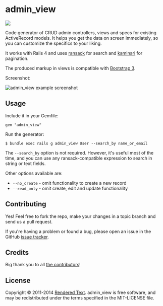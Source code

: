 # admin_view

<a href="https://semaphoreapp.com/renderedtext/admin_view"><img src="https://semaphoreapp.com/api/v1/projects/c79efd73c074db14c6829472459f2149fad0e068/327/badge.png"></a>

Code generator of CRUD admin controllers, views and specs for existing ActiveRecord models. It helps you get the data on screen immediately, so you can customize the specifics to your liking.

It works with Rails 4 and uses [ransack](https://github.com/activerecord-hackery/ransack) for search and [kaminari](https://github.com/amatsuda/kaminari) for pagination.

The produced markup in views is compatible with [Bootstrap 3](http://getbootstrap.com).

Screenshot:

![admin_view example screenshot](http://cl.ly/image/1o3n1P153V0O/Screen%20Shot%202014-05-16%20at%2014.57.29%20.png)

## Usage

Include it in your Gemfile:

	gem "admin_view"

Run the generator:

	$ bundle exec rails g admin_view User --search_by name_or_email

The `--search_by` option is not required. However, it's useful most of the time, and you can use any ransack-compatible expression to search in string or text fields.

Other options available are:

* `--no_create` - omit functionality to create a new record
* `--read_only` - omit create, edit and update functionality

## Contributing

Yes! Feel free to fork the repo, make your changes in a topic branch and send us a pull request.

If you're having a problem or found a bug, please open an issue in the GitHub [issue tracker](https://github.com/renderedtext/admin_view/issues).

## Credits

Big thank you to all [the contributors](https://github.com/renderedtext/admin_view/graphs/contributors)!

## License

Copyright © 2011-2014 [Rendered Text](http://renderedtext.com). admin_view is free software, and may be redistributed under the terms specified in the MIT-LICENSE file.
